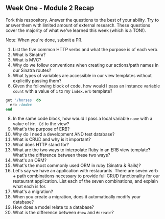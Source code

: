 ## Week One - Module 2 Recap

Fork this respository. Answer the questions to the best of your ability. Try to answer them with limited amount of external research. These questions cover the majority of what we've learned this week (which is a TON!). 

Note: When you're done, submit a PR. 

1. List the five common HTTP verbs and what the purpose is of each verb.
2. What is Sinatra?
4. What is MVC?
5. Why do we follow conventions when creating our actions/path names in our Sinatra routes?
6. What types of variables are accessible in our view templates without explicitly passing them?
7. Given the following block of code, how would I pass an instance variable `count` with a value of `1` to my `index.erb` template?
  
  ```ruby
  get '/horses' do
    erb :index
  end
  ```

8. In the same code block, how would I pass a local variable `name` with a value of `Mr. Ed` to the view?
9. What's the purpose of ERB?
10. Why do I need a development AND test database?
11. What is CRUD and why is it important?
12. What does HTTP stand for? 
13. What are the two ways to interpolate Ruby in an ERB view template? What's the difference between these two ways?
14. What's an ORM?
15. What's the most commonly used ORM in ruby (Sinatra & Rails)?
16. Let's say we have an application with restaurants. There are seven verb + path combinations necessary to provide full CRUD functionality for our restaurant application. List each of the seven combinations, and explain what each is for.
17. What's a migration? 
18. When you create a migration, does it automatically modify your database?
19. How does a model relate to a database?
20. What is the difference between `#new` and `#create`?
